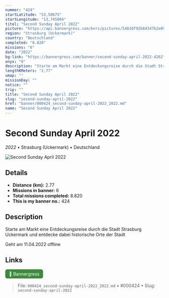 ```yaml
---
nummer: "424"
startLatitude: "53,50675"
startLongitude: "13,745004"
titel: "Second Sunday April 2022"
picture: "https://api.bannergress.com/bnrs/pictures/54810f92b84347b2e09a8ab6c3016249"
region: "Strasburg (Uckermark)"
country: "Deutschland"
completed: "8.820"
missions: "6"
date: "2022"
bg-link: "https://bannergress.com/banner/second-sunday-april-2022-4262"
onyx: "0"
description: "Starte am Markt eine Entdeckungsreise durch die Stadt Strasburg Uckermark und entdecke dabei historische Orte der Stadt\n\nGeht am 11.04.2022 offline"
lengthKMeters: "2,77"
umap: ""
missionDay: ""
notice: ""
trip: ""
title: "Second Sunday April 2022"
slug: "second-sunday-april-2022"
href: "banner/000424_second-sunday-april-2022_2022.md"
name: "Second Sunday April 2022"
---
```

# Second Sunday April 2022

*2022* • Strasburg (Uckermark) • Deutschland

![Second Sunday April 2022](https://api.bannergress.com/bnrs/pictures/54810f92b84347b2e09a8ab6c3016249)



## Details
- **Distance (km):** 2.77
- **Missions in banner:** 6
- **Total missions completed:** 8.820
- **This is my banner no.:** 424



## Description
Starte am Markt eine Entdeckungsreise durch die Stadt Strasburg Uckermark und entdecke dabei historische Orte der Stadt

Geht am 11.04.2022 offline



## Links
<a href="https://bannergress.com/banner/second-sunday-april-2022-4262" target="_blank" style="display:inline-block;margin-right:8px;padding:6px 12px;background:#3c8b3c;color:#fff;text-decoration:none;border-radius:6px;">🔗 Bannergress</a>



> File: `000424_second-sunday-april-2022_2022.md`
> • #000424
> • Slug: `second-sunday-april-2022`
